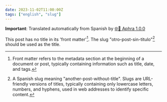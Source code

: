 ```yaml
---
date: 2023-11-02T11:00:00Z
tags: ["english", "slug"]
---
```


**Important**: Translated automatically from Spanish by [🌐💬 Aphra 1.0.0](https://github.com/DavidLMS/aphra)

This post has no title in its 'front matter'[^1].
The slug "otro-post-sin-titulo"[^2] should be used as the title.

[^1]: Front matter refers to the metadata section at the beginning of a document or post, typically containing information such as title, date, and tags.

[^2]: A Spanish slug meaning "another-post-without-title". Slugs are URL-friendly versions of titles, typically containing only lowercase letters, numbers, and hyphens, used in web addresses to identify specific content.
